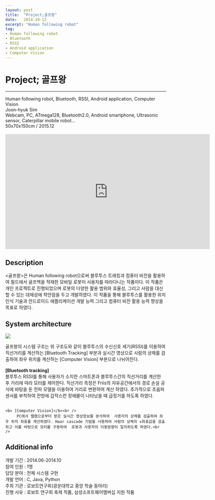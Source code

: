 ```yaml
---
layout: post
title:  "Project;골프왕"
date:   2014-10-12
excerpt: "Human following robot"
tag:
- Human following robot
- Bluetooth
- RSSI
- Android application
- Computer Vision
---
```

<h1> Project; 골프왕</h1>
<hr />
Human following robot, Bluetooth, RSSI, Android application, Computer Vision<br />
Joon-hyuk Sim<br />
Webcam, PC, ATmega128, Bluetooth2.0, Android smartphone, Ultrasonic sensor, Caterpillar mobile robot...<br />
50x70x150cm / 2015.12<br /><br />

<iframe width="640" height="360" src="https://www.youtube-nocookie.com/embed/ZxeV8z4CaIA?controls=0&amp;showinfo=0" frameborder="0" allowfullscreen></iframe>

<h2> Description</h2>
 <골프왕>은 Human following robot으로써 블루투스 트래킹과 컴퓨터 비전을 활용하여 필드에서 골프백을 적재한 모바일 로봇이 사용자를 따라다니는 작품이다. 이 작품은 개인 프로젝트로 진행되었으며 로봇의 다양한 활용 범위와 효율성, 그리고 사람을 대신할 수 있는 대체성에 착안점을 두고 개발하였다. 이 작품을 통해 블루투스를 활용한 위치 인식 기술과 안드로이드 애플리케이션 개발 능력 그리고 컴퓨터 비전 활용 능력 향상을 목표로 하였다.<br />

<h2> System architecture</h2>

<a href="{{ site.url }}/images/golfwang_sys.png"><img src="{{ site.url }}/images/golfwang_sys.png"></a> <br />

골프왕의 시스템 구조는 위 구조도와 같이 블루투스의 수신신호 세기(RSSI)를 이용하여 직선거리를 계산하는 [Bluetooth Tracking] 부분과 실시간 영상으로 사람의 상체를 검출하여 좌우 위치를 계산하는 [Computer Vision] 부분으로 나뉘어진다.<br /><br />
 	<b> [Bluetooth tracking]</b><br />
 		 블루투스 RSSI를 통해 사용자가 소지한 스마트폰과 블루투스간의 직선거리를 계산한 후 거리에 따라 모터를 제어한다. 직선거리 측정은 Friis의 자유공간에서의 경로 손실 공식에 바탕을 둔 전파 모델을 이용하여 거리로 변환하여 계산 하였다. 추가적으로 초음파 센서를 부착하여 전방에 갑작스런 장애물이 나타났을 때 급정거를 하도록 하였다.<br /><br />

	<b> [Computer Vision]</b><br />
		 PC에서 웹캠으로부터 받은 실시간 영상정보를 분석하여  사용자의 상체를 검출하여 좌우 위치 좌표를 계산하였다. Haar cascade 기법을 사용하여 사람의 상체의 x좌표값을 검출하고 이를 바탕으로 모터를 구동하여  로봇과 사용자의 이동방향이 일치하도록 하였다.<br />



<h2> Additional info</h2>
	개발 기간		:     2014.06-2014.10<br />
	참여 인원		:     1명<br />
	담당 분야		:     전체 시스템 구현<br />
	개발 언어		:     C, Java, Python<br />
	주최 기관		:     로보트연구회(광운대학교 중앙 학술 동아리)<br />
	진행 사유		:     로보트 연구회 축제 작품, 삼성소프트웨어멤버십 지원 작품<br />